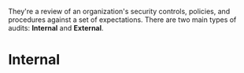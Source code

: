 
They're a review of an organization's security controls, policies, and procedures against a set of expectations. There are two main types of audits: **Internal** and **External**.

# Internal

